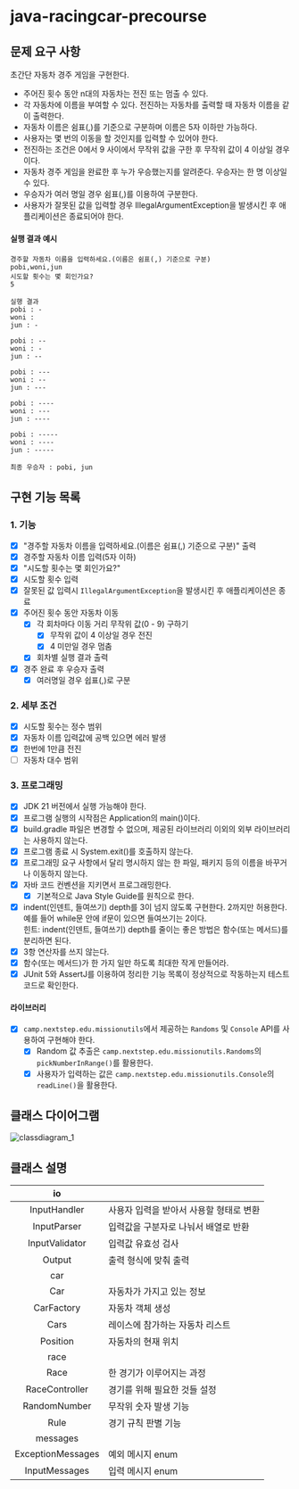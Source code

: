 # java-racingcar-precourse

## 문제 요구 사항

초간단 자동차 경주 게임을 구현한다.

- 주어진 횟수 동안 n대의 자동차는 전진 또는 멈출 수 있다.
- 각 자동차에 이름을 부여할 수 있다. 전진하는 자동차를 출력할 때 자동차 이름을 같이 출력한다.
- 자동차 이름은 쉼표(,)를 기준으로 구분하며 이름은 5자 이하만 가능하다.
- 사용자는 몇 번의 이동을 할 것인지를 입력할 수 있어야 한다.
- 전진하는 조건은 0에서 9 사이에서 무작위 값을 구한 후 무작위 값이 4 이상일 경우이다.
- 자동차 경주 게임을 완료한 후 누가 우승했는지를 알려준다. 우승자는 한 명 이상일 수 있다.
- 우승자가 여러 명일 경우 쉼표(,)를 이용하여 구분한다.
- 사용자가 잘못된 값을 입력할 경우 IllegalArgumentException을 발생시킨 후 애플리케이션은 종료되어야 한다.

#### 실행 결과 예시

    경주할 자동차 이름을 입력하세요.(이름은 쉼표(,) 기준으로 구분)
    pobi,woni,jun
    시도할 횟수는 몇 회인가요?
    5

    실행 결과
    pobi : -
    woni : 
    jun : -

    pobi : --
    woni : -
    jun : --

    pobi : ---
    woni : --
    jun : ---

    pobi : ----
    woni : ---
    jun : ----

    pobi : -----
    woni : ----
    jun : -----

    최종 우승자 : pobi, jun

## 구현 기능 목록

### 1. 기능

- [x] "경주할 자동차 이름을 입력하세요.(이름은 쉼표(,) 기준으로 구분)" 출력
- [x] 경주할 자동차 이름 입력(5자 이하)
- [x] "시도할 횟수는 몇 회인가요?"
- [x] 시도할 횟수 입력
- [x] 잘못된 값 입력시 `IllegalArgumentException`을 발생시킨 후 애플리케이션은 종료
- [x] 주어진 횟수 동안 자동차 이동
    - [x] 각 회차마다 이동 거리 무작위 값(0 - 9) 구하기
        - [x] 무작위 값이 4 이상일 경우 전진
        - [x] 4 미만일 경우 멈춤
    - [x] 회차별 실행 결과 출력
- [x] 경주 완료 후 우승자 출력
    - [x] 여러명일 경우 쉽표(,)로 구분

### 2. 세부 조건

- [x] 시도할 횟수는 정수 범위
- [x] 자동차 이름 입력값에 공백 있으면 에러 발생
- [x] 한번에 1만큼 전진
- [ ] 자동차 대수 범위

### 3. 프로그래밍

- [x] JDK 21 버전에서 실행 가능해야 한다.
- [x] 프로그램 실행의 시작점은 Application의 main()이다.
- [x] build.gradle 파일은 변경할 수 없으며, 제공된 라이브러리 이외의 외부 라이브러리는 사용하지 않는다.
- [x] 프로그램 종료 시 System.exit()를 호출하지 않는다.
- [x] 프로그래밍 요구 사항에서 달리 명시하지 않는 한 파일, 패키지 등의 이름을 바꾸거나 이동하지 않는다.
- [x] 자바 코드 컨벤션을 지키면서 프로그래밍한다.
    - [x] 기본적으로 Java Style Guide를 원칙으로 한다.

- [x] indent(인덴트, 들여쓰기) depth를 3이 넘지 않도록 구현한다. 2까지만 허용한다.  
  예를 들어 while문 안에 if문이 있으면 들여쓰기는 2이다.  
  힌트: indent(인덴트, 들여쓰기) depth를 줄이는 좋은 방법은 함수(또는 메서드)를 분리하면 된다.
- [x] 3항 연산자를 쓰지 않는다.
- [x] 함수(또는 메서드)가 한 가지 일만 하도록 최대한 작게 만들어라.
- [x] JUnit 5와 AssertJ를 이용하여 정리한 기능 목록이 정상적으로 작동하는지 테스트 코드로 확인한다.

#### 라이브러리

- [x] `camp.nextstep.edu.missionutils`에서 제공하는 `Randoms` 및 `Console` API를 사용하여 구현해야 한다.
    - [x] Random 값 추출은 `camp.nextstep.edu.missionutils.Randoms`의 `pickNumberInRange()`를 활용한다.
    - [x] 사용자가 입력하는 값은 `camp.nextstep.edu.missionutils.Console`의 `readLine()`을 활용한다.

## 클래스 다이어그램

![classdiagram_1](https://github.com/user-attachments/assets/27f59a77-91b8-456f-bdb8-87ff5ef247d8)

## 클래스 설명

|        io         |                        |
|:-----------------:|------------------------|
|   InputHandler    | 사용자 입력을 받아서 사용할 형태로 변환 |
|    InputParser    | 입력값을 구분자로 나눠서 배열로 반환   |
|  InputValidator   | 입력값 유효성 검사             |
|      Output       | 출력 형식에 맞춰 출력           |
|        car        |                        |
|        Car        | 자동차가 가지고 있는 정보         |
|    CarFactory     | 자동차 객체 생성              |
|       Cars        | 레이스에 참가하는 자동차 리스트      |
|     Position      | 자동차의 현재 위치             |
|       race        |                        |
|       Race        | 한 경기가 이루어지는 과정         |
|  RaceController   | 경기를 위해 필요한 것들 설정       |
|   RandomNumber    | 무작위 숫자 발생 기능           |
|       Rule        | 경기 규칙 판별 기능            |
|     messages      |                        |
| ExceptionMessages | 예외 메시지 enum            |
|   InputMessages   | 입력 메시지 enum            | 
